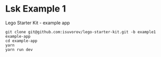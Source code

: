 # Lsk Example 1
Lego Starter Kit - example app

```
git clone git@github.com:isuvorov/lego-starter-kit.git -b example1 example-app
cd example-app
yarn
yarn run dev
```
